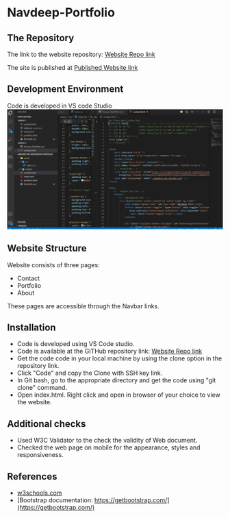 # Navdeep-Portfolio




## The Repository

The link to the website repository: [Website Repo link](https://github.com/NavdeepDP/Navdeep-Portfolio)

The site is published at [Published Website link](https://navdeepdp.github.io/Navdeep-Portfolio/)

## Development Environment
Code is developed in VS code Studio
![Development Environment](./assets/images/vs-code.png)


## Website Structure

Website consists of three pages:

- Contact
- Portfolio
- About

These pages are accessible through the Navbar links.

## Installation

- Code is developed using VS Code studio.
- Code is available at the GITHub repository link: [Website Repo link](https://github.com/NavdeepDP/Navdeep-Portfolio)
- Get the code code in your local machine by using the clone option in the repository link.
- Click "Code" and copy the Clone with SSH key link.
- In Git bash, go to the appropriate directory and get the code using "git clone" command.
- Open index.html. Right click and open in browser of your choice to view the website.


## Additional checks

- Used W3C Validator to the check the validity of Web document.
- Checked the web page on mobile for the appearance, styles and responsiveness.

## References

- [w3schools.com](https://www.w3schools.com/)
- [Bootstrap documentation: https://getbootstrap.com/](https://getbootstrap.com/)



